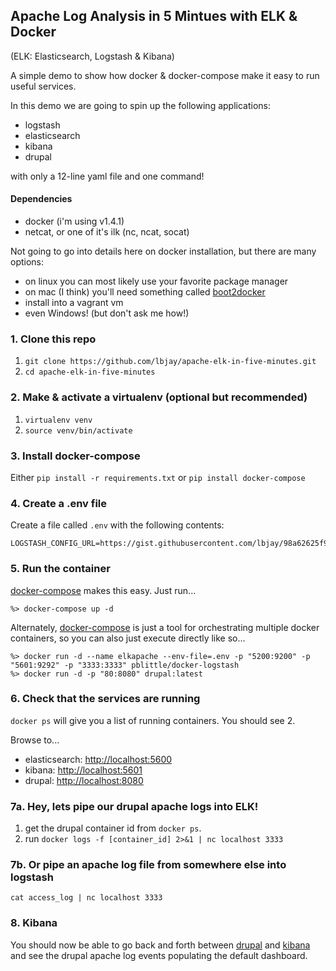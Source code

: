 ## Apache Log Analysis in 5 Mintues with ELK & Docker

(ELK: Elasticsearch, Logstash & Kibana)

A simple demo to show how docker & docker-compose make it easy to run useful services.

In this demo we are going to spin up the following applications:

* logstash
* elasticsearch
* kibana
* drupal

with only a 12-line yaml file and one command!

#### Dependencies
* docker (i'm using v1.4.1)
* netcat, or one of it's ilk (nc, ncat, socat)

Not going to go into details here on docker installation, but there are many options:

* on linux you can most likely use your favorite package manager
* on mac (I think) you'll need something called [boot2docker](http://boot2docker.io/)
* install into a vagrant vm
* even Windows! (but don't ask me how!)

### 1. Clone this repo

1. `git clone https://github.com/lbjay/apache-elk-in-five-minutes.git`
1. `cd apache-elk-in-five-minutes`

### 2. Make & activate a virtualenv (optional but recommended)

1. `virtualenv venv`
1. `source venv/bin/activate`

### 3. Install docker-compose

Either `pip install -r requirements.txt` or `pip install docker-compose`

### 4. Create a .env file

Create a file called `.env` with the following contents:

```
LOGSTASH_CONFIG_URL=https://gist.githubusercontent.com/lbjay/98a62625f9a5570f8c15/raw/226ee25afbd60b27b9b00ae74c0cd2d03c2f1b01/logstash.conf
```

### 5. Run the container

[docker-compose](https://docs.docker.com/compose/)  makes this easy. Just run...

    %> docker-compose up -d

Alternately, [docker-compose](https://docs.docker.com/compose/) is just a tool for orchestrating multiple docker containers, so you can also just execute directly like so...

    %> docker run -d --name elkapache --env-file=.env -p "5200:9200" -p "5601:9292" -p "3333:3333" pblittle/docker-logstash
    %> docker run -d -p "80:8080" drupal:latest


### 6. Check that the services are running

`docker ps` will give you a list of running containers. You should see 2.

Browse to...

* elasticsearch: [http://localhost:5600]()
* kibana: [http://localhost:5601]()
* drupal: [http://localhost:8080]()

### 7a. Hey, lets pipe our drupal apache logs into ELK!

1. get the drupal container id from `docker ps`.
1. run `docker logs -f [container_id] 2>&1 | nc localhost 3333`

### 7b. Or pipe an apache log file from somewhere else into logstash

`cat access_log | nc localhost 3333`

### 8. Kibana

You should now be able to go back and forth between [drupal](http://localhost:8080) and [kibana](http://localhost:9292) and see the drupal apache log events populating the default dashboard.

